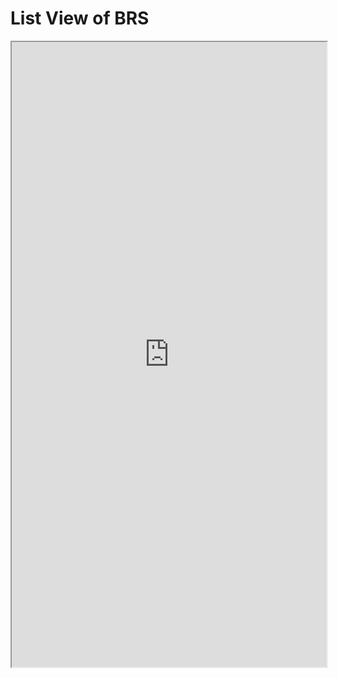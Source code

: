 # List View of BRS

<iframe
src="https://spreadsheets.google.com/spreadsheet/lv?chrome=false&key=0AqRLrRqNEKv-dHVwMk5nRjByc3h5NUd6QWdJOUJuSUE&output=html&pubredirect=true&widget=true"
width="100%" height="1000" allow="fullscreen" />
